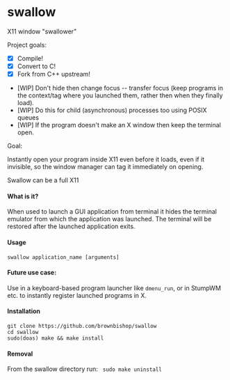 # swallow
X11 window "swallower"

Project goals:
- [X] Compile!
- [X] Convert to C!
- [X] Fork from C++ upstream!
- [WIP] Don't hide then change focus -- transfer focus (keep programs in the context/tag where you launched them, rather then when they finally load).
- [WIP] Do this for child (asynchronous) processes too using POSIX queues
- [WIP] If the program doesn't make an X window then keep the terminal open.

Goal:

Instantly open your program inside X11 even before it loads, even if it invisible, so the window manager can tag it immediately on opening.

Swallow can be a full X11

#### What is it?

When used to launch a GUI application from terminal it hides the terminal emulator from which the application was launched. The terminal will be restored after the launched application exits.

#### Usage
`swallow application_name [arguments]`

#### Future use case:
Use in a keyboard-based program launcher like `dmenu_run`, or in StumpWM etc. to instantly register launched programs in X.

#### Installation
```
git clone https://github.com/brownbishop/swallow
cd swallow
sudo(doas) make && make install
```

#### Removal
From the swallow directory run:
` sudo make uninstall`
